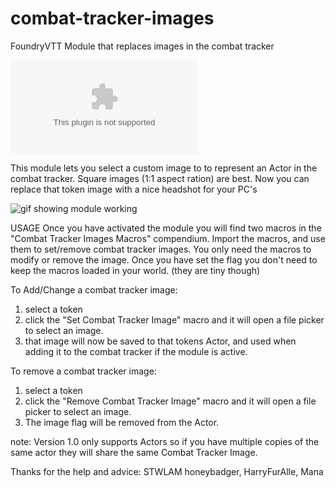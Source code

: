 # combat-tracker-images
FoundryVTT Module that replaces images in the combat tracker

![the latest version zip](https://img.shields.io/github/downloads/MarkPearce/marks-headshot-remake/latest/combat-tracker-images.zip)

This module lets you select a custom image to to represent an Actor in the combat tracker. Square images (1:1 aspect ration) are best.
Now you can replace that token image with a nice headshot for your PC's

![gif showing module working](https://imgur.com/G15AUuL)


USAGE
Once you have activated the module you will find two macros in the "Combat Tracker Images Macros" compendium.
Import the macros, and use them to set/remove combat tracker images. You only need the macros to modify or remove the image.
Once you have set the flag you don't need to keep the macros loaded in your world. (they are tiny though)

To Add/Change a combat tracker image:
1. select a token
2. click the "Set Combat Tracker Image" macro and it will open a file picker to select an image.
3. that image will now be saved to that tokens Actor, and used when adding it to the combat tracker if the module is active.

To remove a combat tracker image:
1. select a token
2. click the "Remove Combat Tracker Image" macro and it will open a file picker to select an image.
3. The image flag will be removed from the Actor.

note: Version 1.0 only supports Actors so if you have multiple copies of the same actor they will share the same Combat Tracker Image.

Thanks for the help and advice:
STWLAM
honeybadger, HarryFurAlle, Mana